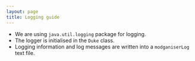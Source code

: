 ```yaml
---
layout: page
title: Logging guide
---
```


* We are using `java.util.logging` package for logging.
* The logger is initialised in the `Duke` class.
* Logging information and log messages are written into a `modganiserLog` text file.